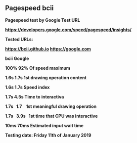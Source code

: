 ## Pagespeed bcii
<strong>Pagespeed test by Google<strong>
Test URL

https://developers.google.com/speed/pagespeed/insights/

Tested URLs:

https://bcii.github.io
https://google.com

bcii   Google

100%    92%   Of speed maximum

1.6s   1.7s   1st drawing operation content

1.6s   1.7s   Speed index

1.7s   4.5s   Time to interactiva

1.7s   1.7    1st meaningful drawing operation

1.7s   3.9s   1st time that CPU was interactive

10ms   70ms   Estimated input wait time

Testing date: Friday 11th of January 2019
